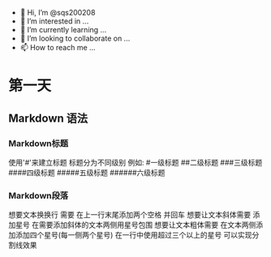 - 👋 Hi, I’m @sqs200208
- 👀 I’m interested in ...
- 🌱 I’m currently learning ...
- 💞️ I’m looking to collaborate on ...
- 📫 How to reach me ...

<!---
sqs200208/sqs200208 is a ✨ special ✨ repository because its `README.md` (this file) appears on your GitHub profile.
You can click the Preview link to take a look at your changes.
--->
# 第一天
## Markdown 语法
### Markdown标题
使用'#'来建立标题 标题分为不同级别
例如:
#一级标题
##二级标题
###三级标题
####四级标题
#####五级标题
######六级标题

### Markdown段落
想要文本换换行 需要 在上一行末尾添加两个空格 并回车
想要让文本斜体需要  添加星号 在需要添加斜体的文本两侧用星号包围
想要让文本粗体需要  在文本两侧添加添加四个星号(每一侧两个星号)
在一行中使用超过三个以上的星号 可以实现分割线效果  
